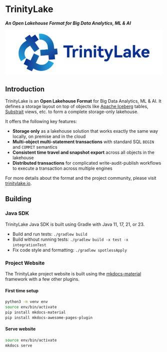 # TrinityLake

***An Open Lakehouse Format for Big Data Analytics, ML & AI***

![TrinityLake Logo](https://github.com/trinitylake-io/trinitylake/blob/main/docs/logo/blue-text-horizontal.png?raw=true)

## Introduction

TrinityLake is an **Open Lakehouse Format** for Big Data Analytics, ML & AI.
It defines a storage layout on top of objects like
[Apache Iceberg](https://iceberg.apache.org/) tables,
[Substrait](https://substrait.io/) views, etc.
to form a complete storage-only lakehouse.

It offers the following key features:

- **Storage only** as a lakehouse solution that works exactly the same way locally, on premise and in the cloud
- **Multi-object multi-statement transactions** with standard SQL `BEGIN` and `COMMIT` semantics
- **Consistent time travel and snapshot export** across all objects in the lakehouse
- **Distributed transactions** for complicated write-audit-publish workflows to execute a transaction across multiple engines

For more details about the format and the project community, 
please visit [trinitylake.io](https://trinitylake.io).

## Building

### Java SDK

TrinityLake Java SDK is built using Gradle with Java 11, 17, 21, or 23.

* Build and run tests: `./gradlew build`
* Build without running tests: `./gradlew build -x test -x integrationTest`
* Fix code style and formatting: `./gradlew spotlessApply`

### Project Website

The TrinityLake project website is built using the [mkdocs-material](https://pypi.org/project/mkdocs-material/) framework with a few other plugins.

#### First time setup

```bash
python3 -m venv env
source env/bin/activate
pip install mkdocs-material
pip install mkdocs-awesome-pages-plugin
```

#### Serve website

```bash
source env/bin/activate
mkdocs serve
```
